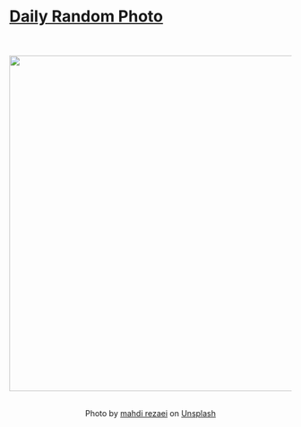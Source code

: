# [Daily Random Photo](https://www.dailyrandomphoto.com/)

<div align="center">
  <br>
  <br>
  <a href="https://www.dailyrandomphoto.com/p/2021/2021-09-28/"><img src="https://images.unsplash.com/photo-1560684033-2a9ff3d2a03e?crop=entropy&cs=tinysrgb&fit=max&fm=jpg&ixid=Mnw3NzUwOHwwfDF8cmFuZG9tfHx8fHx8fHx8MTYzMjc4ODI3MA&ixlib=rb-1.2.1&q=80&w=1080" width="600px"></a>
  <br>
  <br>
  <p class="has-text-grey">Photo by <a href="https://unsplash.com/@mahdirezaei?utm_source=Daily%20Random%20Photo&amp;utm_medium=referral" target="_blank" rel="noopener noreferrer">mahdi rezaei</a> on <a href="https://unsplash.com/photos/hkmFpLzlsrQ?utm_source=Daily%20Random%20Photo&amp;utm_medium=referral" target="_blank" rel="noopener noreferrer">Unsplash</a></p>
</div>
